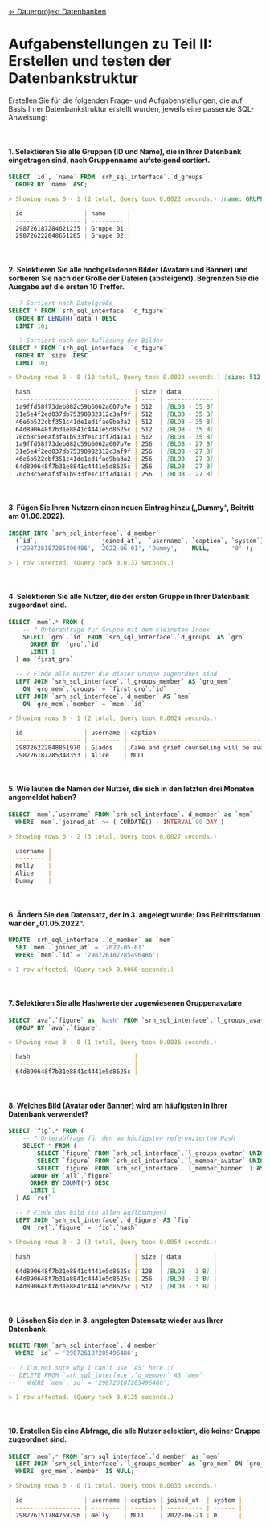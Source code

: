 [← Dauerprojekt Datenbanken](../README.md#dauerprojekt-datenbanken)

# Aufgabenstellungen zu Teil II: Erstellen und testen der Datenbankstruktur

Erstellen Sie für die folgenden Frage- und Aufgabenstellungen, die auf Basis Ihrer Datenbankstruktur erstellt wurden, jeweils eine passende SQL-Anweisung:

<br>

#### 1. Selektieren Sie alle Gruppen (ID und Name), die in Ihrer Datenbank eingetragen sind, nach Gruppenname aufsteigend sortiert.

```sql
SELECT `id`, `name` FROM `srh_sql_interface`.`d_groups`
  ORDER BY `name` ASC;
```

```md
> Showing rows 0 - 1 (2 total, Query took 0.0022 seconds.) [name: GRUPPE 01... - GRUPPE 02...]

| id                 | name      |
| ------------------ | --------- |
| 298726187284621235 | Gruppe 01 |
| 298726222848651285 | Gruppe 02 |
```

<br>

#### 2. Selektieren Sie alle hochgeladenen Bilder (Avatare und Banner) und sortieren Sie nach der Größe der Dateien (absteigend). Begrenzen Sie die Ausgabe auf die ersten 10 Treffer.

```sql
-- ? Sortiert nach Dateigröße
SELECT * FROM `srh_sql_interface`.`d_figure`
  ORDER BY LENGTH(`data`) DESC
  LIMIT 10;

-- ? Sortiert nach der Auflösung der Bilder
SELECT * FROM `srh_sql_interface`.`d_figure`
  ORDER BY `size` DESC
  LIMIT 10;
```

```md
> Showing rows 0 - 9 (10 total, Query took 0.0022 seconds.) [size: 512... - 256...]

| hash                             | size | data          |
| -------------------------------- | ---- | ------------- |
| 1a9ffd58f73deb082c59b6062a607b7e | 512  | [BLOB - 35 B] |
| 31e5e4f2ed037db75390982312c3af9f | 512  | [BLOB - 35 B] |
| 46e6b522cbf351c41de1ed1fae9ba3a2 | 512  | [BLOB - 35 B] |
| 64d890648f7b31e8841c4441e5d8625c | 512  | [BLOB - 35 B] |
| 70cb8c5e6af3fa1b933fe1c3ff7d41a3 | 512  | [BLOB - 35 B] |
| 1a9ffd58f73deb082c59b6062a607b7e | 256  | [BLOB - 27 B] |
| 31e5e4f2ed037db75390982312c3af9f | 256  | [BLOB - 27 B] |
| 46e6b522cbf351c41de1ed1fae9ba3a2 | 256  | [BLOB - 27 B] |
| 64d890648f7b31e8841c4441e5d8625c | 256  | [BLOB - 27 B] |
| 70cb8c5e6af3fa1b933fe1c3ff7d41a3 | 256  | [BLOB - 27 B] |
```

<br>

#### 3. Fügen Sie Ihren Nutzern einen neuen Eintrag hinzu („Dummy“, Beitritt am 01.06.2022).

```sql
INSERT INTO `srh_sql_interface`.`d_member`
  (`id`,                 `joined_at`,  `username`, `caption`, `system`) values
  ('298726187285496486', '2022-06-01', 'Dummy',    NULL,      '0' );
```

```md
> 1 row inserted. (Query took 0.0137 seconds.)
```

<br>

#### 4. Selektieren Sie alle Nutzer, die der ersten Gruppe in Ihrer Datenbank zugeordnet sind.

```sql
SELECT `mem`.* FROM (
    -- ? Unterabfrage für Gruppe mit dem kleinsten Index
    SELECT `gro`.`id` FROM `srh_sql_interface`.`d_groups` AS `gro`
      ORDER BY  `gro`.`id`
      LIMIT 1
  ) as `first_gro`

  -- ? Finde alle Nutzer die dieser Gruppe zugeordnet sind
  LEFT JOIN `srh_sql_interface`.`l_groups_member` AS `gro_mem`
    ON `gro_mem`.`groups` = `first_gro`.`id`
  LEFT JOIN `srh_sql_interface`.`d_member` AS `mem`
    ON `gro_mem`.`member` = `mem`.`id`
```

```md
> Showing rows 0 - 1 (2 total, Query took 0.0024 seconds.)

| id                 | username | caption                                               | joined_at  | system |
| ------------------ | -------- | ----------------------------------------------------- | ---------- | ------ |
| 298726222848851970 | Glados   | Cake and grief counseling will be available at the... | 2022-01-01 | 1      |
| 298726187285348353 | Alice    | NULL                                                  | 2022-06-21 | 0      |
```

<br>

#### 5. Wie lauten die Namen der Nutzer, die sich in den letzten drei Monaten angemeldet haben?

```sql
SELECT `mem`.`username` FROM `srh_sql_interface`.`d_member` as `mem`
  WHERE `mem`.`joined_at` >= ( CURDATE() - INTERVAL 90 DAY )
```

```md
> Showing rows 0 - 2 (3 total, Query took 0.0027 seconds.)

| username |
| -------- |
| Nelly    |
| Alice    |
| Dummy    |
```

<br>

#### 6. Ändern Sie den Datensatz, der in 3. angelegt wurde: Das Beitrittsdatum war der „01.05.2022“.

```sql
UPDATE `srh_sql_interface`.`d_member` as `mem`
  SET `mem`.`joined_at` = '2022-05-01'
  WHERE `mem`.`id` = '298726187285496486';
```

```md
> 1 row affected. (Query took 0.0066 seconds.)
```

<br>

#### 7. Selektieren Sie alle Hashwerte der zugewiesenen Gruppenavatare.

```sql
SELECT `ava`.`figure` as 'hash' FROM `srh_sql_interface`.`l_groups_avatar` as `ava`
  GROUP BY `ava`.`figure`;
```

```md
> Showing rows 0 - 0 (1 total, Query took 0.0036 seconds.)

| hash                             |
| -------------------------------- |
| 64d890648f7b31e8841c4441e5d8625c |
```

<br>

#### 8. Welches Bild (Avatar oder Banner) wird am häufigsten in Ihrer Datenbank verwendet?

```sql
SELECT `fig`.* FROM (
    -- ? Unterabfrage für den am häufigsten referenzierten Hash
    SELECT * FROM (
        SELECT `figure` FROM `srh_sql_interface`.`l_groups_avatar` UNION ALL
        SELECT `figure` FROM `srh_sql_interface`.`l_member_avatar` UNION ALL
        SELECT `figure` FROM `srh_sql_interface`.`l_member_banner` ) AS `all`
      GROUP BY `all`.`figure`
      ORDER BY COUNT(*) DESC
      LIMIT 1
  ) AS `ref`

  -- ? Finde das Bild (in allen Auflösungen)
  LEFT JOIN `srh_sql_interface`.`d_figure` AS `fig`
    ON `ref`.`figure` = `fig`.`hash`
```

```md
> Showing rows 0 - 2 (3 total, Query took 0.0054 seconds.)

| hash                             | size | data         |
| -------------------------------- | ---- | ------------ |
| 64d890648f7b31e8841c4441e5d8625c | 128  | [BLOB - 3 B] |
| 64d890648f7b31e8841c4441e5d8625c | 256  | [BLOB - 3 B] |
| 64d890648f7b31e8841c4441e5d8625c | 512  | [BLOB - 3 B] |
```

<br>

#### 9. Löschen Sie den in 3. angelegten Datensatz wieder aus Ihrer Datenbank.

```sql
DELETE FROM `srh_sql_interface`.`d_member`
  WHERE `id` = '298726187285496486';

-- ? I'm not sure why I can't use 'AS' here :(
-- DELETE FROM `srh_sql_interface`.`d_member` AS `mem`
--   WHERE `mem`.`id` = '298726187285496486';
```

```md
> 1 row affected. (Query took 0.0125 seconds.)
```

<br>

#### 10. Erstellen Sie eine Abfrage, die alle Nutzer selektiert, die keiner Gruppe zugeordnet sind.

```sql
SELECT `mem`.* FROM `srh_sql_interface`.`d_member` as `mem`
  LEFT JOIN `srh_sql_interface`.`l_groups_member` as `gro_mem` ON `gro_mem`.`member` = `mem`.`id`
  WHERE `gro_mem`.`member` IS NULL;
```

```md
> Showing rows 0 - 0 (1 total, Query took 0.0033 seconds.)

| id                 | username | caption | joined_at  | system |
| ------------------ | -------- | ------- | ---------- | ------ |
| 298726151784759296 | Nelly    | NULL    | 2022-06-21 | 0      |
```
